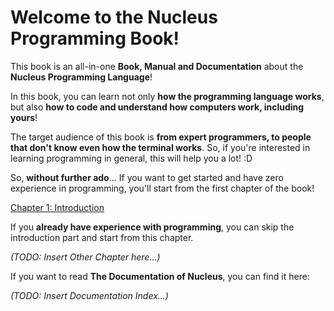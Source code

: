 # Welcome to the Nucleus Programming Book!

This book is an all-in-one **Book, Manual and Documentation** about the **Nucleus Programming Language**!

In this book, you can learn not only **how the programming language works**, but also **how to code and understand how computers work, including yours**!

The target audience of this book is **from expert programmers, to people that don't know even how the terminal works**. So, if you're interested in learning programming in general, this will help you a lot! :D

So, **without further ado**... If you want to get started and have zero experience in programming, you'll start from the first chapter of the book!

[Chapter 1: Introduction](Book/Chapter1/0.md)

If you **already have experience with programming**, you can skip the introduction part and start from this chapter.

*(TODO: Insert Other Chapter here...)*

If you want to read **The Documentation of Nucleus**, you can find it here:

*(TODO: Insert Documentation Index...)*